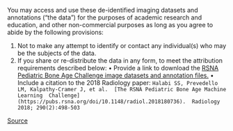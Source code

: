 You may access and use these de-identified imaging datasets and annotations (“the data”) for the purposes of academic research and education, and other non-commercial purposes as long as you agree to abide by the following provisions:

1. Not to make any attempt to identify or contact any individual(s) who may be the 
subjects of the data.
2. If you share or re-distribute the data in any form, to meet the attribution requirements 
described below:
    • Provide a link to download the [RSNA Pediatric Bone Age Challenge image datasets and annotation files.](https://www.rsna.org/education/ai-resources-and-training/ai-image-challenge/RSNA-Pediatric-Bone-Age-Challenge-2017)
    • Include a citation to the 2018 Radiology paper:
        ```
        Halabi SS, Prevedello LM, Kalpathy-Cramer J, et al. 
        [The RSNA Pediatric Bone Age Machine Learning 
        Challenge](https://pubs.rsna.org/doi/10.1148/radiol.2018180736). 
        Radiology 2018; 290(2):498-503
        ```

[Source](https://www.rsna.org/-/media/Files/RSNA/Education/AI-resources-and-training/AI-image-challenge/RSNA-2017-AI-Challenge-Terms-of-Use-and-Attribution_Final.ashx?la=en&hash=F28B401E267D05658C85F5D207EC4F9AE9AE6FA9)